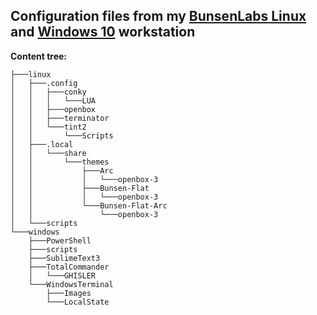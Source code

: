 ## Configuration files from my [BunsenLabs Linux](./linux/) and [Windows 10](./windows/) workstation

**Content tree:**

```
├───linux
│   ├───.config
│   │   ├───conky
│   │   │   └───LUA
│   │   ├───openbox
│   │   ├───terminator
│   │   └───tint2
│   │       └───Scripts
│   ├───.local
│   │   └───share
│   │       └───themes
│   │           ├───Arc
│   │           │   └───openbox-3
│   │           ├───Bunsen-Flat
│   │           │   └───openbox-3
│   │           └───Bunsen-Flat-Arc
│   │               └───openbox-3
│   └───scripts
└───windows
    ├───PowerShell
    ├───scripts
    ├───SublimeText3
    ├───TotalCommander
    │   └───GHISLER
    └───WindowsTerminal
        ├───Images
        └───LocalState
```